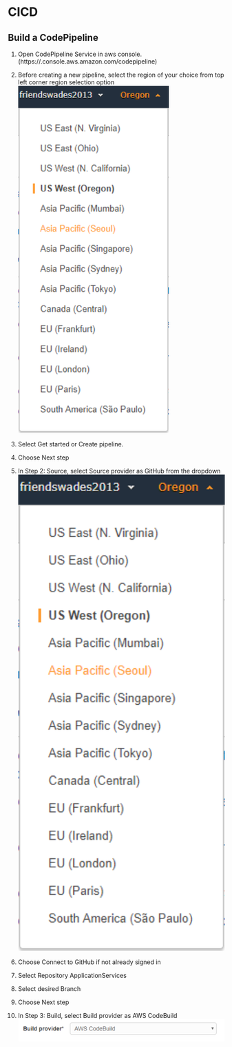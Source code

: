 # CICD

## Build a CodePipeline
1.	Open CodePipeline Service in aws console. <br/>
    (https://<region>.console.aws.amazon.com/codepipeline)

2.	Before creating a new pipeline, select the region of your choice from top left corner region selection option
    <img src="media/1.png" width="350" title="Select Region">

3.	Select Get started or Create pipeline.

4.	Choose Next step

5.	In Step 2: Source, select Source provider as GitHub from the dropdown
    <img src="media/1.png" width="500" title="Select Source Provider">

6.	Choose Connect to GitHub if not already signed in

7.	Select Repository ApplicationServices

8.	Select desired Branch

9.	Choose Next step

10.	In Step 3: Build, select Build provider as AWS CodeBuild
    <img src="media/3.png" width="500" title="Select Source Provider">
